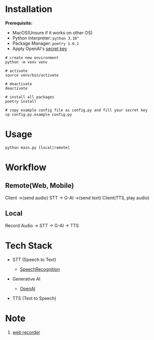 # Installation

**Prerequisite:**

- MacOS(Unsure if it works on other OS)
- Python Interpreter: `python 3.10^`
- Package Manager: `poetry 1.6.1`
- Apply OpenAI's [secret key](https://platform.openai.com/account/api-keys)

```shell
# create new environment
python -m venv venv

# activate
source venv/bin/activate

# deactivate
deactivate

# install all packages
poetry install

# copy example config file as config.py and fill your secret key
cp config.py.example config.py
```

# Usage

```shell
python main.py [local|remote]
```

# Workflow

## Remote(Web, Mobile)

Client ->(send audio) STT -> G-AI ->(send text) Client(TTS, play audio)

## Local

Record Audio -> STT -> G-AI -> TTS

# Tech Stack

- STT (Speech to Text)

  - [SpeechRecognition](https://github.com/Uberi/speech_recognition)

- Generative AI

  - [OpenAI](https://github.com/openai/openai-python)

- TTS (Text to Speech)

# Note

1. [web recorder](https://developer.mozilla.org/en-US/docs/Web/API/Navigator/mediaDevices)

